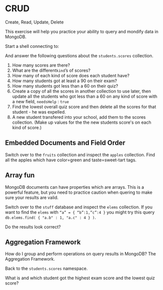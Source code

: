 CRUD
=
Create, Read, Update, Delete

This exercise will help you practice your ability to query and mondify data in MongoDB.

Start a shell connecting to:

And answer the following questions about the ``students.scores`` collection.

1. How many scores are there?
2. What are the different``kind``’s of scores?
3. How many of each kind of score does each student have?
4. How many students got at least a 90 on their exam?
5. How many students got less than a 60 on their quiz?
6. Create a copy of all the scores in another collection to use later, then update all the 
students who got less than a 60 on any kind of score with a new field, ``needsHelp`` : ``true``
7. Find the lowest overall quiz score and then delete all the scores for that student - he was expelled.
8. A new student transfered into your school, add them to the scores collection. (Make up values for 
the the new students score's on each kind of score.)


Embedded Documents and Field Order
-

Switch over to the ``fruits`` collection and inspect the ``apples`` collection.
Find all the apples which have color=green and taste=sweet-tart tags.

Array fun
-

MongoDB documents can have properties which are arrays. This is a powerful feature, but you need to practice caution 
when quering to make sure your results are valid.

Switch over to the ``stuff`` database and inspect the ``elems`` collection.
If you want to find the ``elems`` with ``“a” = { “b”:1,”c”:4 }``
you might try this query ``db.elems.find( { "a.b" : 1, "a.c" : 4 } )``.

Do the results look correct?

Aggregation Framework
-
How do I group and perform operations on query results in MongoDB? The Aggregation Framework.

Back to the ``students.scores`` namespace.

What is and which student got the highest exam score and the lowest quiz score?


